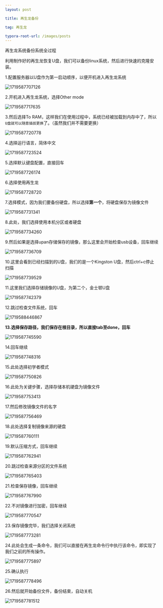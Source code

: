 ```yaml
---
layout: post

title: 再生龙备份

tag: 再生龙

typora-root-url: /images/posts
---
```


再生龙系统备份系统全过程

利用制作好的再生龙恢复U盘，我们可以备份linux系统，然后进行快速的克隆安装。

1.配置服务器以U盘作为第一启动顺序，以便开机进入再生龙系统

![1719587707126](/Regeneration_Dragon/Regeneration_Dragon_Backup/1719587707126.jpg)

2.开机进入再生龙系统，选择Other mode

![1719587717635](/Regeneration_Dragon/Regeneration_Dragon_Backup/1719587717635.jpg)

3.然后选择To RAM，这样我们在使用过程中，系统已经被加载到内存中了，所以`U盘就可以随意插拔更换`了。（虽然我们并不需要更换）

![1719587720778](/Regeneration_Dragon/Regeneration_Dragon_Backup/1719587720778.jpg)

4.选择运行语言，简体中文

![1719587723524](/Regeneration_Dragon/Regeneration_Dragon_Backup/1719587723524.jpg)

5.选择默认键盘配置，直接回车

![1719587726174](/Regeneration_Dragon/Regeneration_Dragon_Backup/1719587726174.jpg)

6.选择使用再生龙

![1719587728720](/Regeneration_Dragon/Regeneration_Dragon_Backup/1719587728720.jpg)

7.选择模式，因为我们要备份硬盘，所以选择**第一个**，将硬盘保存为镜像文件

![1719587731341](/Regeneration_Dragon/Regeneration_Dragon_Backup/1719587731341.jpg)

8.此处，我们选择使用本机分区或者硬盘

![1719587734260](/Regeneration_Dragon/Regeneration_Dragon_Backup/1719587734260.jpg)

9.然后如果是选择upan存储保存的镜像，那么这里会开始检查usb设备，回车继续

![1719587736709](/Regeneration_Dragon/Regeneration_Dragon_Backup/1719587736709.jpg)

10.这里会看到已经扫描到的U盘，我们的是一个Kingston U盘，然后ctrl+c停止扫描

![1719587739529](/Regeneration_Dragon/Regeneration_Dragon_Backup/1719587739529.jpg)

11.这里我们选择存储镜像的U盘，为第二个，金士顿U盘

![1719587742379](/Regeneration_Dragon/Regeneration_Dragon_Backup/1719587742379.jpg)

12.跳过检查文件系统，回车

![1719588446867](/Regeneration_Dragon/Regeneration_Dragon_Backup/1719588446867.jpg)

**13.选择保存路径，我们保存在根目录，所以直接tab至done，回车**

![1719587745590](/Regeneration_Dragon/Regeneration_Dragon_Backup/1719587745590.jpg)

14.回车继续

![1719587748316](/Regeneration_Dragon/Regeneration_Dragon_Backup/1719587748316.jpg)

15.此处选择初学者模式

![1719587750826](/Regeneration_Dragon/Regeneration_Dragon_Backup/1719587750826.jpg)

16.此处为关键步骤，选择存储本机硬盘为镜像文件

![1719587753413](/Regeneration_Dragon/Regeneration_Dragon_Backup/1719587753413.jpg)

17.然后修改镜像文件的名字

![1719587756469](/Regeneration_Dragon/Regeneration_Dragon_Backup/1719587756469.jpg)

18.此处选择复制镜像来源的硬盘

![1719587760111](/Regeneration_Dragon/Regeneration_Dragon_Backup/1719587760111.jpg)

19.默认压缩方式，回车继续

![1719587762941](/Regeneration_Dragon/Regeneration_Dragon_Backup/1719587762941.jpg)

20.跳过检查来源分区的文件系统

![1719587765403](/Regeneration_Dragon/Regeneration_Dragon_Backup/1719587765403.jpg)

21.检查保存镜像，回车继续

![1719587767990](/Regeneration_Dragon/Regeneration_Dragon_Backup/1719587767990.jpg)

22.不对镜像进行加密，回车继续

![1719587770547](/Regeneration_Dragon/Regeneration_Dragon_Backup/1719587770547.jpg)

23.保存镜像完毕，我们选择关闭系统

![1719587773281](/Regeneration_Dragon/Regeneration_Dragon_Backup/1719587773281.jpg)

24.此处会生成一条命令，我们可以直接在再生龙命令行中执行该命令，即实现了我们之前的所有操作。

![1719587775897](/Regeneration_Dragon/Regeneration_Dragon_Backup/1719587775897.jpg)

25.确认执行

![1719587778496](/Regeneration_Dragon/Regeneration_Dragon_Backup/1719587778496.jpg)

26.然后就开始备份文件，备份结束，自动关机

![1719587781512](/Regeneration_Dragon/Regeneration_Dragon_Backup/1719587781512.jpg)